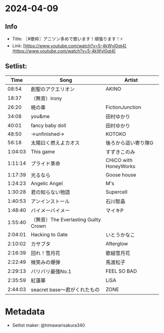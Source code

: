 # 2024-04-09

## Info
- Title: 〖#歌枠〗アニソン多めで歌います！頑張ります！⚡
- Link: [https://www.youtube.com/watch?v=5-4kWyI0qt4](https://www.youtube.com/watch?v=5-4kWyI0qt4)

## Setlist:
| Time     | Song                             | Artist                         |
|----------|----------------------------------|--------------------------------|
| 08:54    | 創聖のアクエリオン                | AKINO                          |
| 18:37    | （無音）irony                    |                                |
| 26:20    | 暁の車                           | FictionJunction                |
| 34:08    | you&me                           | 田村ゆかり                     |
| 40:01    | fancy baby doll                  | 田村ゆかり                     |
| 48:50    | →unfinished→                    | KOTOKO                         |
| 56:18    | 太陽曰く燃えよカオス               | 後ろから這い寄り隊G             |
| 1:04:03  | This game                        | すずきこのみ                    |
| 1:11:14  | プライド革命                      | CHiCO with HoneyWorks          |
| 1:17:39  | 光るなら                          | Goose house                    |
| 1:24:23  | Angelic Angel                    | Μ's                           |
| 1:30:28  | 君の知らない物語                  | Supercell                      |
| 1:40:53  | アンインストール                  | 石川智晶                        |
| 1:48:40  | バイメーバイメー                  | マイキP                         |
| 1:55:40  | （無音）The Everlasting Guilty Crown|                                |
| 2:04:01  | Hacking to Gate                  | いとうかなこ                   |
| 2:10:02  | カサブタ                          | Afterglow                      |
| 2:16:39  | 回れ！雪月花                      | 歌組雪月花                      |
| 2:22:49  | 微笑みの爆弾                      | 馬渡松子                        |
| 2:29:13  | バリバリ最強No.1                 | FEEL SO BAD                    |
| 2:35:59  | 紅蓮華                           | LiSA                           |
| 2:44:03  | seacret base〜君がくれたもの      | ZONE                           |

# Metadata
- Setlist maker: @himawarisakura340
